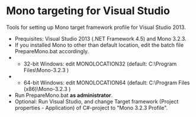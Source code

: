 Mono targeting for Visual Studio
============

Tools for setting up Mono target framework profile for Visual Studio 2013. 

* Prequisites: Visual Studio 2013 (.NET Framework 4.5) and Mono 3.2.3.
* If you installed Mono to other than default location, edit the batch file PrepareMono.bat accordingly.
* * 32-bit Windows: edit MONOLOCATION32 (default: C:\Program Files\Mono-3.2.3 )
* * 64-bit Windows: edit MONOLOCATION64 (default: C:\Program Files (x86)\Mono-3.2.3 )
* Run PrepareMono.bat **as administrator**.
* Optional: Run Visual Studio, and change Target framework (Project properties - Application) of C#-project to "Mono 3.2.3 Profile".